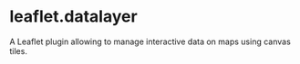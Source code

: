 # leaflet.datalayer

A Leaflet plugin allowing to manage interactive data on maps using canvas tiles.   
